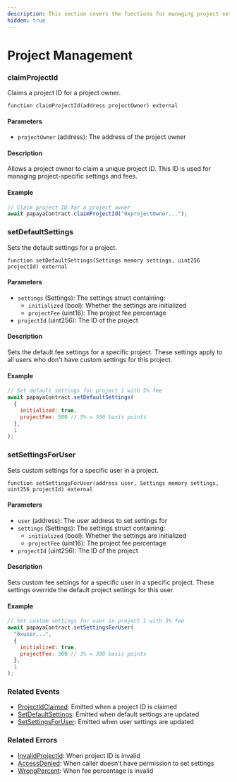 ```yaml
---
description: This section covers the functions for managing project settings and fees.
hidden: true
---
```


# Project Management

### claimProjectId

Claims a project ID for a project owner.

```solidity
function claimProjectId(address projectOwner) external
```

#### Parameters

* `projectOwner` (address): The address of the project owner

#### Description

Allows a project owner to claim a unique project ID. This ID is used for managing project-specific settings and fees.

#### Example

```javascript
// Claim project ID for a project owner
await papayaContract.claimProjectId("0xprojectOwner...");
```

### setDefaultSettings

Sets the default settings for a project.

```solidity
function setDefaultSettings(Settings memory settings, uint256 projectId) external
```

#### Parameters

* `settings` (Settings): The settings struct containing:
  * `initialized` (bool): Whether the settings are initialized
  * `projectFee` (uint16): The project fee percentage
* `projectId` (uint256): The ID of the project

#### Description

Sets the default fee settings for a specific project. These settings apply to all users who don't have custom settings for this project.

#### Example

```javascript
// Set default settings for project 1 with 5% fee
await papayaContract.setDefaultSettings(
  {
    initialized: true,
    projectFee: 500 // 5% = 500 basis points
  },
  1
);
```

### setSettingsForUser

Sets custom settings for a specific user in a project.

```solidity
function setSettingsForUser(address user, Settings memory settings, uint256 projectId) external
```

#### Parameters

* `user` (address): The user address to set settings for
* `settings` (Settings): The settings struct containing:
  * `initialized` (bool): Whether the settings are initialized
  * `projectFee` (uint16): The project fee percentage
* `projectId` (uint256): The ID of the project

#### Description

Sets custom fee settings for a specific user in a specific project. These settings override the default project settings for this user.

#### Example

```javascript
// Set custom settings for user in project 1 with 3% fee
await papayaContract.setSettingsForUser(
  "0xuser...",
  {
    initialized: true,
    projectFee: 300 // 3% = 300 basis points
  },
  1
);
```

### Related Events

* [ProjectIdClaimed](https://app.gitbook.com/o/qmYNDgxzLtvTeLBHbPpz/s/crhGDzgi59PyfFaJtlVP/~/changes/67/protocol/events/project-events#projectidclaimed): Emitted when a project ID is claimed
* [SetDefaultSettings](https://app.gitbook.com/o/qmYNDgxzLtvTeLBHbPpz/s/crhGDzgi59PyfFaJtlVP/~/changes/67/protocol/events/project-events#setdefaultsettings): Emitted when default settings are updated
* [SetSettingsForUser](https://app.gitbook.com/o/qmYNDgxzLtvTeLBHbPpz/s/crhGDzgi59PyfFaJtlVP/~/changes/67/protocol/events/project-events#setsettingsforuser): Emitted when user settings are updated

### Related Errors

* [InvalidProjectId](https://app.gitbook.com/o/qmYNDgxzLtvTeLBHbPpz/s/crhGDzgi59PyfFaJtlVP/~/changes/67/protocol/error-codes#invalidprojectid): When project ID is invalid
* [AccessDenied](https://app.gitbook.com/o/qmYNDgxzLtvTeLBHbPpz/s/crhGDzgi59PyfFaJtlVP/~/changes/67/protocol/error-codes#accessdenied): When caller doesn't have permission to set settings
* [WrongPercent](https://app.gitbook.com/o/qmYNDgxzLtvTeLBHbPpz/s/crhGDzgi59PyfFaJtlVP/~/changes/67/protocol/error-codes#wrongpercent): When fee percentage is invalid
